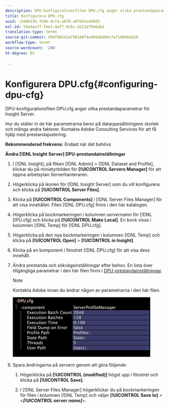 ```yaml
---
description: DPU-konfigurationsfilen DPU.cfg anger olika prestandaparametrar för Insight Server.
title: Konfigurera DPU.cfg
uuid: c348622b-7d4b-4cfa-a8f8-a07d91e440d5
exl-id: 55e4ea7f-fee3-4af7-9cbc-d121e79e6ab2
translation-type: tm+mt
source-git-commit: d9df90242ef96188f4e4b5e6d04cfef196b0a628
workflow-type: tm+mt
source-wordcount: '206'
ht-degree: 0%

---
```


# Konfigurera DPU.cfg{#configuring-dpu-cfg}

DPU-konfigurationsfilen DPU.cfg anger olika prestandaparametrar för Insight Server.

Hur du ställer in de här parametrarna beror på datauppsättningens storlek och många andra faktorer. Kontakta Adobe Consulting Services för att få hjälp med prestandajustering.

**Rekommenderad frekvens:** Endast när det behövs

**Ändra  [!DNL Insight Server] DPU-prestandainställningar**

1. I [!DNL Insight], på fliken [!DNL Admin] > [!DNL Dataset and Profile], klickar du på miniatyrbilden för **[!UICONTROL Servers Manager]** för att öppna arbetsytan Serverhanteraren.
1. Högerklicka på ikonen för [!DNL Insight Server] som du vill konfigurera och klicka på **[!UICONTROL Server Files]**.
1. Klicka på **[!UICONTROL Components]** i [!DNL Server Files Manager] för att visa innehållet. Filen [!DNL DPU.cfg] finns i den här katalogen.
1. Högerklicka på bockmarkeringen i kolumnen *servernamn* för [!DNL DPU.cfg] och klicka på **[!UICONTROL Make Local]**. En bock visas i kolumnen [!DNL Temp] för [!DNL DPU.cfg].
1. Högerklicka på den nya bockmarkeringen i kolumnen [!DNL Temp] och klicka på **[!UICONTROL Open]** > **[!UICONTROL in Insight]**.
1. Klicka på en komponent i fönstret [!DNL DPU.cfg] för att visa dess innehåll.
1. Ändra prestanda och sökvägsinställningar efter behov. En lista över tillgängliga parametrar i den här filen finns i [DPU-prestandainställningar](../../../home/c-inst-svr/c-cfg-stgs-ref/c-dpu-perf-stgs.md#concept-477c4c526de44bda84176e62266c3df1).

   >[!NOTE]
   >
   >Kontakta Adobe innan du ändrar någon av parametrarna i den här filen.

   ![](assets/cfg_DPU_egvalues.png)

1. Spara ändringarna på servern genom att göra följande:

   1. Högerklicka på **[!UICONTROL (modified)]** högst upp i fönstret och klicka på **[!UICONTROL Save]**.

   1. I [!DNL Server Files Manager] högerklickar du på bockmarkeringen för filen i kolumnen [!DNL Temp] och väljer **[!UICONTROL Save to]** > *&lt;**[!UICONTROL server name]**>*.
